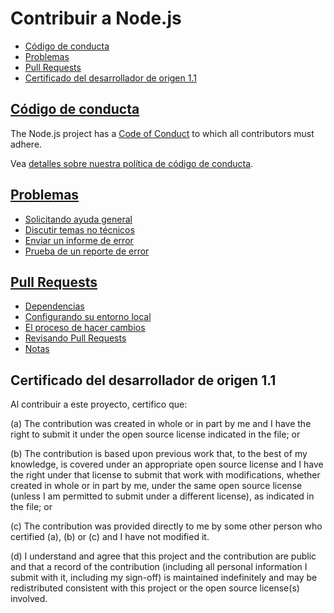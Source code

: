 # Contribuir a Node.js

* [Código de conducta](#code-of-conduct)
* [Problemas](#issues)
* [Pull Requests](#pull-requests)
* [Certificado del desarrollador de origen 1.1](#developers-certificate-of-origin)

## [Código de conducta](./doc/guides/contributing/code-of-conduct.md)

The Node.js project has a [Code of Conduct](https://github.com/nodejs/admin/blob/HEAD/CODE_OF_CONDUCT.md) to which all contributors must adhere.

Vea [detalles sobre nuestra política de código de conducta](./doc/guides/contributing/code-of-conduct.md).

## [Problemas](./doc/guides/contributing/issues.md)

* [Solicitando ayuda general](./doc/guides/contributing/issues.md#asking-for-general-help)
* [Discutir temas no técnicos](./doc/guides/contributing/issues.md#discussing-non-technical-topics)
* [Enviar un informe de error](./doc/guides/contributing/issues.md#submitting-a-bug-report)
* [Prueba de un reporte de error](./doc/guides/contributing/issues.md#triaging-a-bug-report)

## [Pull Requests](./doc/guides/contributing/pull-requests.md)

* [Dependencias](./doc/guides/contributing/pull-requests.md#dependencies)
* [Configurando su entorno local](./doc/guides/contributing/pull-requests.md#setting-up-your-local-environment)
* [El proceso de hacer cambios](./doc/guides/contributing/pull-requests.md#the-process-of-making-changes)
* [Revisando Pull Requests](./doc/guides/contributing/pull-requests.md#reviewing-pull-requests)
* [Notas](./doc/guides/contributing/pull-requests.md#notes)

<a id="developers-certificate-of-origin"></a>

## Certificado del desarrollador de origen 1.1

Al contribuir a este proyecto, certifico que:

 (a) The contribution was created in whole or in part by me and I have the right to submit it under the open source license indicated in the file; or

 (b) The contribution is based upon previous work that, to the best of my knowledge, is covered under an appropriate open source license and I have the right under that license to submit that work with modifications, whether created in whole or in part by me, under the same open source license (unless I am permitted to submit under a different license), as indicated in the file; or

 (c) The contribution was provided directly to me by some other person who certified (a), (b) or (c) and I have not modified it.

 (d) I understand and agree that this project and the contribution are public and that a record of the contribution (including all personal information I submit with it, including my sign-off) is maintained indefinitely and may be redistributed consistent with this project or the open source license(s) involved.
